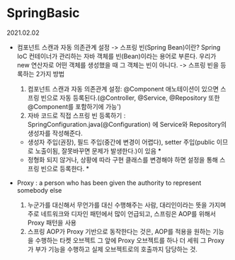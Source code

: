 # SpringBasic
2021.02.02
- 컴포넌트 스캔과 자동 의존관계 설정
  -> 스프링 빈(Spring Bean)이란? Spring IoC 컨테이너가 관리하는 자바 객체를 빈(Bean)이라는 용어로 부른다.
    우리가 new 연산자로 어떤 객체를 생성했을 때 그 객체는 빈이 아니다.
  -> 스프링 빈을 등록하는 2가지 방법 
    1. 컴포넌트 스캔과 자동 의존관계 설정: @Component 애노테이션이 있으면 스프링 빈으로 자동 등록된다.(@Controller, @Service, @Repository 또한 @Component를 포함하기에 가능')
    2. 자바 코드로 직접 스프링 빈 등록하기 : SpringConfiguration.java(@Configuration) 에 Service와 Repository의 생성자를 작성해준다. 
  
  * 생성자 주입(권장), 필드 주입(중간에 변경이 어렵다), setter 주입(public 이므로 노출이됨, 잘못바꾸면 문제가 발생한다.)이 있음 *
  * 정형화 되지 않거나, 상황에 따라 구현 클래스를 변경해야 하면 설정을 통해 스프링 빈으로 등록한다. *

  
- Proxy : a person who has been given the authority to represent somebody else
  1.  누군가를 대신해서 무언가를 대신 수행해주는 사람, 대리인이라는 뜻을 가지며 주로 네트워크와 디자인 패턴에서 많이 언급되고, 스프링은 AOP를 위해서 Proxy 패턴을 사용
  2. 스프링 AOP가 Proxy 기반으로 동작한다는 것은, AOP를 적용을 원하는 기능을 수행하는 타켓 오브젝트 그 앞에 Proxy 오브젝트를 하나 더 세워 그 Proxy가 부가 기능을 수행하고 실제 오브젝트로의 호출까지 담당하는 것.
